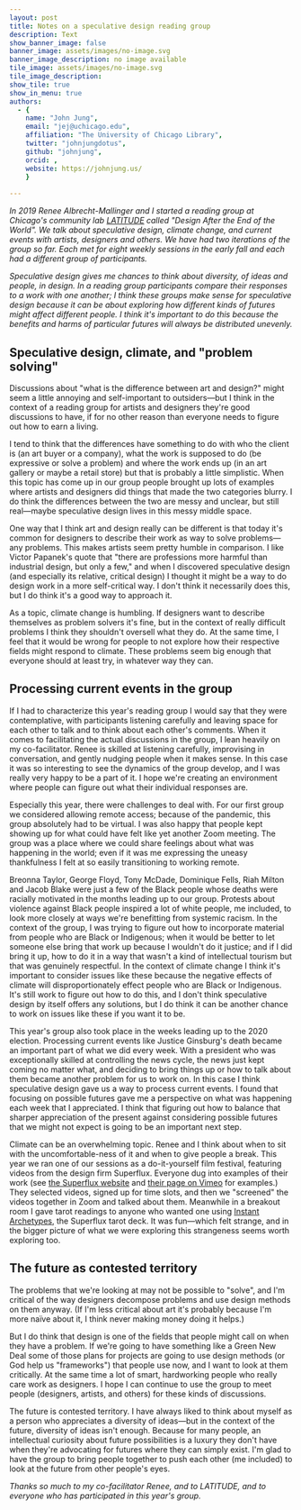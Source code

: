 ```yaml
---
layout: post
title: Notes on a speculative design reading group
description: Text
show_banner_image: false
banner_image: assets/images/no-image.svg
banner_image_description: no image available
tile_image: assets/images/no-image.svg
tile_image_description:
show_tile: true
show_in_menu: true
authors:
  - {
    name: "John Jung",
    email: "jej@uchicago.edu",
    affiliation: "The University of Chicago Library",
    twitter: "johnjungdotus",
    github: "johnjung",
    orcid: ,
    website: https://johnjung.us/
    }
    
---
```


*In 2019 Renee Albrecht-Mallinger and I started a reading group at Chicago's
community lab [LATITUDE](https://www.latitudechicago.org/) called "Design After
the End of the World". We talk about speculative design, climate change, and
current events with artists, designers and others. We have had two iterations
of the group so far. Each met for eight weekly sessions in the early fall and
each had a different group of participants.*

*Speculative design gives me chances to think about diversity, of ideas and
people, in design. In a reading group participants compare their responses to a
work with one another; I think these groups make sense for speculative design
because it can be about exploring how different kinds of futures might affect
different people. I think it's important to do this because the benefits and
harms of particular futures will always be distributed unevenly.*

## Speculative design, climate, and "problem solving"

Discussions about "what is the difference between art and design?" might seem a
little annoying and self-important to outsiders&mdash;but I think in the
context of a reading group for artists and designers they're good discussions
to have, if for no other reason than everyone needs to figure out how to earn a
living.

I tend to think that the differences have something to do with who the client
is (an art buyer or a company), what the work is supposed to do (be expressive
or solve a problem) and where the work ends up (in an art gallery or maybe a
retail store) but that is probably a little simplistic. When this topic has
come up in our group people brought up lots of examples where artists and
designers did things that made the two categories blurry. I do think the
differences between the two are messy and unclear, but still real&mdash;maybe
speculative design lives in this messy middle space.

One way that I think art and design really can be different is that today it's
common for designers to describe their work as way to solve problems&mdash;any
problems. This makes artists seem pretty humble in comparison. I like Victor
Papanek's quote that "there are professions more harmful than industrial
design, but only a few," and when I discovered speculative design (and
especially its relative, critical design) I thought it might be a way to do
design work in a more self-critical way. I don't think it necessarily does
this, but I do think it's a good way to approach it.

As a topic, climate change is humbling. If designers want to describe
themselves as problem solvers it's fine, but in the context of really difficult
problems I think they shouldn't oversell what they do. At the same time, I feel
that it would be wrong for people to not explore how their respective fields
might respond to climate. These problems seem big enough that everyone should
at least try, in whatever way they can. 

## Processing current events in the group

If I had to characterize this year's reading group I would say that they were
contemplative, with participants listening carefully and leaving space for each
other to talk and to think about each other's comments. When it comes to
facilitating the actual discussions in the group, I lean heavily on my
co-facilitator. Renee is skilled at listening carefully, improvising in
conversation, and gently nudging people when it makes sense. In this case it
was so interesting to see the dynamics of the group develop, and I was really
very happy to be a part of it. I hope we're creating an environment where
people can figure out what their individual responses are.

Especially this year, there were challenges to deal with. For our first group
we considered allowing remote access; because of the pandemic, this group
absolutely had to be virtual. I was also happy that people kept showing up for
what could have felt like yet another Zoom meeting. The group was a place where
we could share feelings about what was happening in the world; even if it was
me expressing the uneasy thankfulness I felt at so easily transitioning to
working remote. 

Breonna Taylor, George Floyd, Tony McDade, Dominique Fells, Riah Milton and
Jacob Blake were just a few of the Black people whose deaths were racially
motivated in the months leading up to our group. Protests about violence
against Black people inspired a lot of white people, me included, to look more
closely at ways we're benefitting from systemic racism. In the context of the
group, I was trying to figure out how to incorporate material from people who
are Black or Indigenous; when it would be better to let someone else bring that
work up because I wouldn't do it justice; and if I did bring it up, how to do
it in a way that wasn't a kind of intellectual tourism but that was genuinely
respectful. In the context of climate change I think it's important to consider
issues like these because the negative effects of climate will
disproportionately effect people who are Black or Indigenous. It's still work
to figure out how to do this, and I don't think speculative design by itself
offers any solutions, but I do think it can be another chance to work on issues
like these if you want it to be. 

This year's group also took place in the weeks leading up to the 2020 election.
Processing current events like Justice Ginsburg's death became an important
part of what we did every week. With a president who was exceptionally skilled
at controlling the news cycle, the news just kept coming no matter what, and
deciding to bring things up or how to talk about them became another problem
for us to work on. In this case I think speculative design gave us a way to
process current events. I found that focusing on possible futures gave me a
perspective on what was happening each week that I appreciated. I think that
figuring out how to balance that sharper appreciation of the present against
considering possible futures that we might not expect is going to be an
important next step.

Climate can be an overwhelming topic. Renee and I think about when to sit with
the uncomfortable-ness of it and when to give people a break. This year we ran
one of our sessions as a do-it-yourself film festival, featuring videos from
the design firm Superflux. Everyone dug into examples of their work (see [the
Superflux website](https://superflux.in/#) and [their page on
Vimeo](https://vimeo.com/superflux) for examples.) They selected videos, signed
up for time slots, and then we "screened" the videos together in Zoom and
talked about them. Meanwhile in a breakout room I gave tarot readings to anyone
who wanted one using [Instant
Archetypes](https://superflux.in/index.php/and-now-for-something-completely-different/#),
the Superflux tarot deck. It was fun&mdash;which felt strange, and in the
bigger picture of what we were exploring this strangeness seems worth exploring
too.

## The future as contested territory

The problems that we're looking at may not be possible to "solve", and I'm
critical of the way designers decompose problems and use design methods on them
anyway. (If I'm less critical about art it's probably because I'm more naïve
about it, I think never making money doing it helps.)

But I do think that design is one of the fields that people might call on when
they have a problem. If we're going to have something like a Green New Deal
some of those plans for projects are going to use design methods (or God help
us "frameworks") that people use now, and I want to look at them critically.
At the same time a lot of smart, hardworking people who really care work as
designers. I hope I can continue to use the group to meet people (designers,
artists, and others) for these kinds of discussions.

The future is contested territory. I have always liked to think about myself as
a person who appreciates a diversity of ideas&mdash;but in the context of the
future, diversity of ideas isn't enough. Because for many people, an
intellectual curiosity about future possibilities is a luxury they don't have
when they're advocating for futures where they can simply exist. I'm glad to
have the group to bring people together to push each other (me included) to
look at the future from other people's eyes. 

*Thanks so much to my co-facilitator Renee, and to LATITUDE, and to everyone
who has participated in this year's group.*


